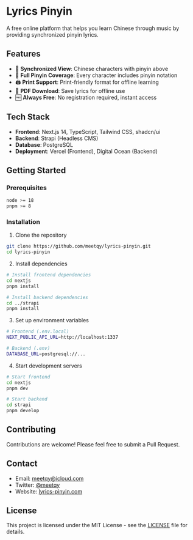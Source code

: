# Lyrics Pinyin

A free online platform that helps you learn Chinese through music by providing synchronized pinyin lyrics.

## Features

- 🎵 **Synchronized View**: Chinese characters with pinyin above
- 📝 **Full Pinyin Coverage**: Every character includes pinyin notation
- 🖨️ **Print Support**: Print-friendly format for offline learning
- 💾 **PDF Download**: Save lyrics for offline use
- 🆓 **Always Free**: No registration required, instant access

## Tech Stack

- **Frontend**: Next.js 14, TypeScript, Tailwind CSS, shadcn/ui
- **Backend**: Strapi (Headless CMS)
- **Database**: PostgreSQL
- **Deployment**: Vercel (Frontend), Digital Ocean (Backend)

## Getting Started

### Prerequisites

```bash
node >= 18
pnpm >= 8
```

### Installation

1. Clone the repository

```bash
git clone https://github.com/meetqy/lyrics-pinyin.git
cd lyrics-pinyin
```

2. Install dependencies

```bash
# Install frontend dependencies
cd nextjs
pnpm install

# Install backend dependencies
cd ../strapi
pnpm install
```

3. Set up environment variables

```bash
# Frontend (.env.local)
NEXT_PUBLIC_API_URL=http://localhost:1337

# Backend (.env)
DATABASE_URL=postgresql://...
```

4. Start development servers

```bash
# Start frontend
cd nextjs
pnpm dev

# Start backend
cd strapi
pnpm develop
```

## Contributing

Contributions are welcome! Please feel free to submit a Pull Request.

## Contact

- Email: meetqy@icloud.com
- Twitter: [@meetqy](https://twitter.com/meetqy)
- Website: [lyrics-pinyin.com](https://lyrics-pinyin.com)

## License

This project is licensed under the MIT License - see the [LICENSE](LICENSE) file for details.

